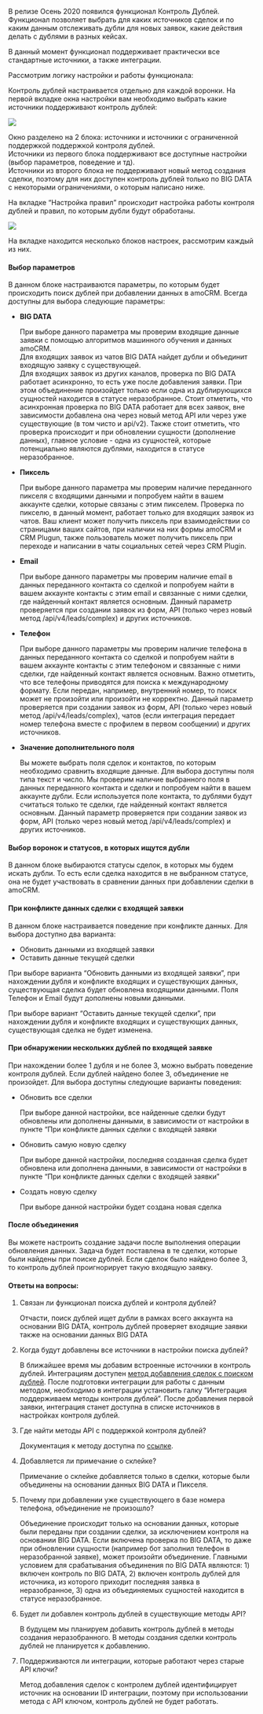 
<a name="common-info"></a>

В релизе Осень 2020 появился функционал Контроль Дублей. Функционал позволяет выбрать для каких источников сделок и по каким данным отслеживать дубли для новых заявок, какие действия делать с дублями в разных кейсах.

В данный момент функционал поддерживает практически все стандартные источники, а также интеграции.

Рассмотрим логику настройки и работы функционала:

Контроль дублей настраивается отдельно для каждой воронки. На первой вкладке окна настройки вам необходимо выбрать какие источники поддерживают контроль дублей:

![](https://www.amocrm.ru/uploads/2021/01/doubles_2501-1024x967.png)

Окно разделено на 2 блока: источники и источники с ограниченной поддержкой поддержкой контроля дублей.  
Источники из первого блока поддерживают все доступные настройки (выбор параметров, поведение и тд).  
Источники из второго блока не поддерживают новый метод создания сделки, поэтому для них доступен контроль дублей только по BIG DATA с некоторыми ограничениями, о которым написано ниже.

На вкладке “Настройка правил” происходит настройка работы контроля дублей и правил, по которым дубли будут обработаны.

![](https://www.amocrm.ru/static/assets/developers/files/digital%20pipeline/duplication_control_settings.png)

На вкладке находится несколько блоков настроек, рассмотрим каждый из них.

#### Выбор параметров

В данном блоке настраиваются параметры, по которым будет происходить поиск дублей при добавлении данных в amoCRM. Всегда доступны для выбора следующие параметры:

*   **BIG DATA**

    При выборе данного параметра мы проверим входящие данные заявки с помощью алгоритмов машинного обучения и данных amoCRM.  
    Для входящих заявок из чатов BIG DATA найдет дубли и объединит входящую заявку с существующей.  
    Для входящих заявок из других каналов, проверка по BIG DATA работает асинхронно, то есть уже после добавления заявки. При этом объединение произойдет только если одна из дублирующихся сущностей находится в статусе неразобранное. Стоит отметить, что асинхронная проверка по BIG DATA работает для всех заявок, вне зависимости добавлена она через новый метод API или через уже существующие (в том чисто и api/v2). Также стоит отметить, что проверка происходит и при обновлении сущности (дополнение данных), главное условие - одна из сущностей, которые потенциально являются дублями, находится в статусе неразобранное.

*   **Пиксель**

    При выборе данного параметра мы проверим наличие переданного пикселя с входящими данными и попробуем найти в вашем аккаунте сделки, которые связаны с этим пикселем. Проверка по пикселю, в данный момент, работает только для входящих заявок из чатов. Ваш клиент может получить пиксель при взаимодействии со страницами ваших сайтов, при наличии на них формы amoCRM и CRM Plugun, также пользователь может получить пиксель при переходе и написании в чаты социальных сетей через CRM Plugin.

*   **Email**

    При выборе данного параметры мы проверим наличие email в данных переданного контакта со сделкой и попробуем найти в вашем аккаунте контакты с этим email и связанные с ними сделки, где найденный контакт является основным. Данный параметр проверяется при создании заявок из форм, API (только через новый метод /api/v4/leads/complex) и других источников.

*   **Телефон**

    При выборе данного параметры мы проверим наличие телефона в данных переданного контакта со сделкой и попробуем найти в вашем аккаунте контакты с этим телефоном и связанные с ними сделки, где найденный контакт является основным. Важно отметить, что все телефоны приводятся для поиска к международному формату. Если передан, например, внутренний номер, то поиск может не произойти или произойти не корректно. Данный параметр проверяется при создании заявок из форм, API (только через новый метод /api/v4/leads/complex), чатов (если интеграция передает номер телефона вместе с профилем в первом сообщении) и других источников.

*   **Значение дополнительного поля**

    Вы можете выбрать поля сделок и контактов, по которым необходимо сравнить входящие данные. Для выбора доступны поля типа текст и число. Мы проверим наличие выбранного поля в данных переданного контакта и сделки и попробуем найти в вашем аккаунте дубли. Если используется поле контакта, то дублями будут считаться только те сделки, где найденный контакт является основным. Данный параметр проверяется при создании заявок из форм, API (только через новый метод /api/v4/leads/complex) и других источников.

#### Выбор воронок и статусов, в которых ищутся дубли

В данном блоке выбираются статусы сделок, в которых мы будем искать дубли. То есть если сделка находится в не выбранном статусе, она не будет участвовать в сравнении данных при добавлении сделки в amoCRM.  

#### При конфликте данных сделки с входящей заявки

В данном блоке настраивается поведение при конфликте данных. Для выбора доступно два варианта:

*   Обновить данными из входящей заявки
*   Оставить данные текущей сделки

При выборе варианта “Обновить данными из входящей заявки”, при нахождении дубля и конфликте входящих и существующих данных, существующая сделка будет обновлена входящими данными. Поля Телефон и Email будут дополнены новыми данными.

При выборе вариант “Оставить данные текущей сделки”, при нахождении дубля и конфликте входящих и существующих данных, существующая сделка не будет изменена.

#### При обнаружении нескольких дублей по входящей заявке

При нахождении более 1 дубля и не более 3, можно выбрать поведение контроля дублей. Если дублей найдено более 3, объединение не произойдет. Для выбора доступны следующие варианты поведения:

*   Обновить все сделки

    При выборе данной настройки, все найденные сделки будут обновлены или дополнены данными, в зависимости от настройки в пункте “При конфликте данных сделки с входящей заявки

*   Обновить самую новую сделку

    При выборе данной настройки, последняя созданная сделка будет обновлена или дополнена данными, в зависимости от настройки в пункте “При конфликте данных сделки с входящей заявки”

*   Создать новую сделку

    При выборе данной настройки будет создана новая сделка

#### После объединения

Вы можете настроить создание задачи после выполнения операции обновления данных. Задача будет поставлена в те сделки, которые были найдены при поиске дублей. Если сделок было найдено более 3, то контроль дублей проигнорирует такую входящую заявку.

#### Ответы на вопросы:

1.  Связан ли функционал поиска дублей и контроля дублей?

    Отчасти, поиск дублей ищет дубли в рамках всего аккаунта на основании BIG DATA, контроль дублей проверяет входящие заявки также на основании данных BIG DATA

2.  Когда будут добавлены все источники в настройки поиска дублей?

    В ближайшее время мы добавим встроенные источники в контроль дублей. Интеграциям доступен [метод добавления сделок с поиском дублей](https://amocrm.ru/developers/content/crm_platform/leads-api#leads-complex-add). После подготовки интеграции для работы с данным методом, необходимо в интеграции установить галку “Интеграция поддерживаем методы контроля дублей”. После добавления первой заявки, интеграция станет доступна в списке источников в настройках контроля дублей.

3.  Где найти методы API с поддержкой контроля дублей?

    Документация к методу доступна по [ссылке](https://amocrm.ru/developers/content/crm_platform/leads-api#leads-complex-add).

4.  Добавляется ли примечание о склейке?

    Примечание о склейке добавляется только в сделки, которые были объединены на основании данных BIG DATA и Пикселя.

5.  Почему при добавлении уже существующего в базе номера телефона, объединение не произошло?

    Объединение происходит только на основании данных, которые были переданы при создании сделки, за исключением контроля на основании BIG DATA. Если включена проверка по BIG DATA, то даже при обновлении сущности (например бот заполнил телефон в неразобранной заявке), может произойти объединение. Главными условием для срабатывания объединения по BIG DATA являются: 1) включен контроль по BIG DATA, 2) включен контроль дублей для источника, из которого приходит последняя заявка в неразобранное, 3) одна из объединяемых сущностей находится в статусе неразобранное.

6.  Будет ли добавлен контроль дублей в существующие методы API?

    В будущем мы планируем добавить контроль дублей в методы создания неразобранного. В методы создания сделки контроль дублей не планируется к добавлению.

7.  Поддерживаются ли интеграции, которые работают через старые API ключи?

    Метод добавления сделок с контролем дублей идентифицирует источник на основании ID интеграции, поэтому при использовании метода с API ключом, контроль дублей не будет работать.
<!-- Generated at Tue, 02 Mar 2021 14:55:04 +0000. amoCRM Documentation Generator -->
